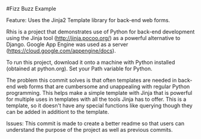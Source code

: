 #Fizz Buzz Example

Feature: Uses the Jinja2 Template library for back-end web forms.

Rhis is a project that demonstrates use of Python for back-end development using the Jinja tool (http://jinja.pocoo.org/) as a powerful alternative to Django. Google App Engine was used as a server (https://cloud.google.com/appengine/docs).

To run this project, download it onto a machine with Python installed (obtained at python.org).  Set your Path variable for Python.

The problem this commit solves is that often templates are needed in back-end web forms that are cumbersome and unappealing with regular Python programming.  This helps make a simple template with Jinja that is powerful for multiple uses in templates with all the tools Jinja has to offer. This is a template, so it doesn't have any special functions like querying though they can be added in additiont to the template.   

Issues: This commit is made to create a better readme so that users can understand the purpose of the project as well as previous commits.


